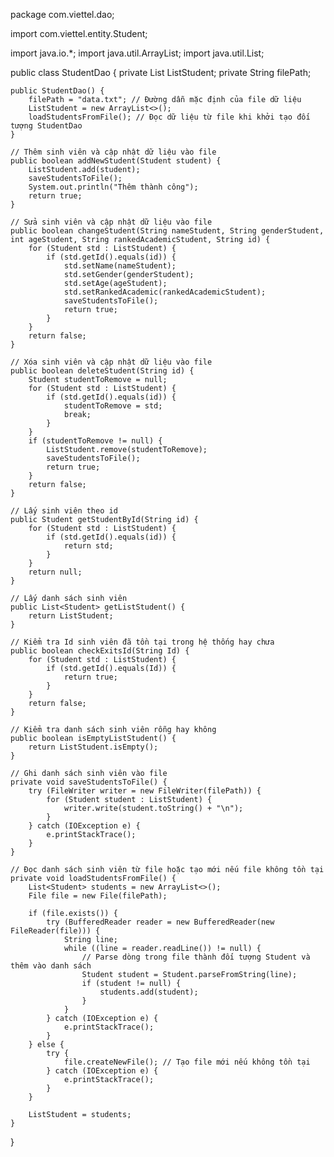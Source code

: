 package com.viettel.dao;

import com.viettel.entity.Student;

import java.io.*;
import java.util.ArrayList;
import java.util.List;

public class StudentDao {
    private List<Student> ListStudent;
    private String filePath;

    public StudentDao() {
        filePath = "data.txt"; // Đường dẫn mặc định của file dữ liệu
        ListStudent = new ArrayList<>();
        loadStudentsFromFile(); // Đọc dữ liệu từ file khi khởi tạo đối tượng StudentDao
    }

    // Thêm sinh viên và cập nhật dữ liệu vào file
    public boolean addNewStudent(Student student) {
        ListStudent.add(student);
        saveStudentsToFile();
        System.out.println("Thêm thành công");
        return true;
    }

    // Sửa sinh viên và cập nhật dữ liệu vào file
    public boolean changeStudent(String nameStudent, String genderStudent, int ageStudent, String rankedAcademicStudent, String id) {
        for (Student std : ListStudent) {
            if (std.getId().equals(id)) {
                std.setName(nameStudent);
                std.setGender(genderStudent);
                std.setAge(ageStudent);
                std.setRankedAcademic(rankedAcademicStudent);
                saveStudentsToFile();
                return true;
            }
        }
        return false;
    }

    // Xóa sinh viên và cập nhật dữ liệu vào file
    public boolean deleteStudent(String id) {
        Student studentToRemove = null;
        for (Student std : ListStudent) {
            if (std.getId().equals(id)) {
                studentToRemove = std;
                break;
            }
        }
        if (studentToRemove != null) {
            ListStudent.remove(studentToRemove);
            saveStudentsToFile();
            return true;
        }
        return false;
    }

    // Lấy sinh viên theo id
    public Student getStudentById(String id) {
        for (Student std : ListStudent) {
            if (std.getId().equals(id)) {
                return std;
            }
        }
        return null;
    }

    // Lấy danh sách sinh viên
    public List<Student> getListStudent() {
        return ListStudent;
    }

    // Kiểm tra Id sinh viên đã tồn tại trong hệ thống hay chưa
    public boolean checkExitsId(String Id) {
        for (Student std : ListStudent) {
            if (std.getId().equals(Id)) {
                return true;
            }
        }
        return false;
    }

    // Kiểm tra danh sách sinh viên rỗng hay không
    public boolean isEmptyListStudent() {
        return ListStudent.isEmpty();
    }

    // Ghi danh sách sinh viên vào file
    private void saveStudentsToFile() {
        try (FileWriter writer = new FileWriter(filePath)) {
            for (Student student : ListStudent) {
                writer.write(student.toString() + "\n");
            }
        } catch (IOException e) {
            e.printStackTrace();
        }
    }

    // Đọc danh sách sinh viên từ file hoặc tạo mới nếu file không tồn tại
    private void loadStudentsFromFile() {
        List<Student> students = new ArrayList<>();
        File file = new File(filePath);

        if (file.exists()) {
            try (BufferedReader reader = new BufferedReader(new FileReader(file))) {
                String line;
                while ((line = reader.readLine()) != null) {
                    // Parse dòng trong file thành đối tượng Student và thêm vào danh sách
                    Student student = Student.parseFromString(line);
                    if (student != null) {
                        students.add(student);
                    }
                }
            } catch (IOException e) {
                e.printStackTrace();
            }
        } else {
            try {
                file.createNewFile(); // Tạo file mới nếu không tồn tại
            } catch (IOException e) {
                e.printStackTrace();
            }
        }

        ListStudent = students;
    }
}
